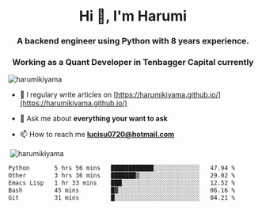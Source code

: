 <h1 align="center">Hi 👋, I'm Harumi</h1>
<h3 align="center">A backend engineer using <b>Python</b> with 8 years experience.</h3>
<h3 align="center">Working as a Quant Developer in <b>Tenbagger Capital</b> currently</h3>

<p align="left"> <img src="https://komarev.com/ghpvc/?username=harumikiyama" alt="harumikiyama" /> </p>


- 📝 I regulary write articles on [https://harumikiyama.github.io/](https://harumikiyama.github.io/)

- 💬 Ask me about **everything your want to ask**

- 📫 How to reach me **lucisu0720@hotmail.com**

<p>&nbsp;<img align="center" src="https://github-readme-stats.vercel.app/api?username=harumikiyama&show_icons=true" alt="harumikiyama" /></p>


<!--START_SECTION:waka-->

```txt
Python       5 hrs 56 mins   ████████████░░░░░░░░░░░░░   47.94 %
Other        3 hrs 36 mins   ███████▒░░░░░░░░░░░░░░░░░   29.02 %
Emacs Lisp   1 hr 33 mins    ███░░░░░░░░░░░░░░░░░░░░░░   12.52 %
Bash         45 mins         █▓░░░░░░░░░░░░░░░░░░░░░░░   06.16 %
Git          31 mins         █░░░░░░░░░░░░░░░░░░░░░░░░   04.21 %
```

<!--END_SECTION:waka-->
